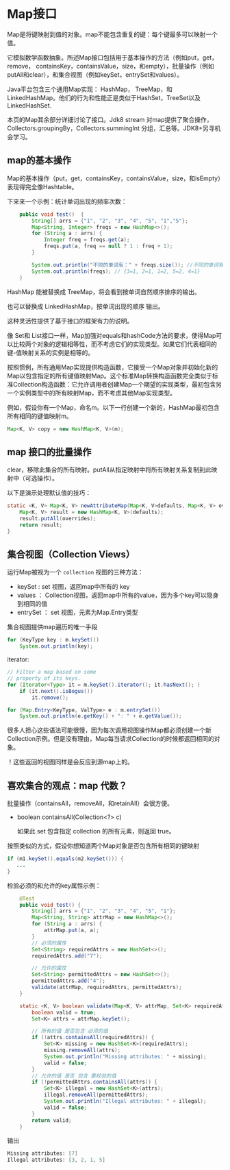 # Map接口
Map是将键映射到值的对象。map不能包含重复的键：每个键最多可以映射一个值。

它模拟数学函数抽象。所述Map接口包括用于基本操作的方法（例如put，get，remove， containsKey，containsValue，size，和empty），批量操作（例如putAll和clear），和集合视图（例如keySet，entrySet和values）。

Java平台包含三个通用Map实现： HashMap， TreeMap，和 LinkedHashMap。他们的行为和性能正是类似于HashSet，TreeSet以及LinkedHashSet.

本页的Map其余部分详细讨论了接口。Jdk8 stream 对map提供了聚合操作，Collectors.groupingBy，Collectors.summingInt 分组，汇总等。JDK8+另寻机会学习。

## map的基本操作
Map的基本操作（put，get，containsKey，containsValue，size，和isEmpty）表现得完全像Hashtable。

下来来一个示例：统计单词出现的频率次数：
```java
    public void test()  {
        String[] arrs = {"1", "2", "3", "4", "5", "1","5"};
        Map<String, Integer> freqs = new HashMap<>();
        for (String a : arrs) {
            Integer freq = freqs.get(a);
            freqs.put(a, freq == null ? 1 : freq + 1);
        }

        System.out.println("不同的单词有：" + freqs.size()); //不同的单词有：5
        System.out.println(freqs); // {3=1, 2=1, 1=2, 5=2, 4=1}
    }
```
HashMap 能被替换成 TreeMap，将会看到按单词自然顺序排序的输出。

也可以替换成 LinkedHashMap，按单词出现的顺序 输出。

这种灵活性提供了基于接口的框架有力的说明。


像 Set和 List接口一样，Map加强对equals和hashCode方法的要求，使得Map可以比较两个对象的逻辑相等性，而不考虑它们的实现类型。如果它们代表相同的键-值映射关系的实例是相等的。

按照惯例，所有通用Map实现提供构造函数，它接受一个Map对象并初始化新的Map以包含指定的所有键值映射Map。这个标准Map转换构造函数完全类似于标准Collection构造函数：它允许调用者创建Map一个期望的实现类型，最初包含另一个实例类型中的所有映射Map，而不考虑其他Map实现类型。

例如，假设你有一个Map，命名m。以下一行创建一个新的，HashMap最初包含所有相同的键值映射m。
```java
Map<K, V> copy = new HashMap<K, V>(m);
```

## map 接口的批量操作
clear，移除此集合的所有映射。putAll从指定映射中将所有映射关系复制到此映射中（可选操作）。

以下是演示处理默认值的技巧：
```java
static <K, V> Map<K, V> newAttributeMap(Map<K, V>defaults, Map<K, V> overrides) {
    Map<K, V> result = new HashMap<K, V>(defaults);
    result.putAll(overrides);
    return result;
}
```

## 集合视图（Collection Views）

运行Map被视为一个 `collection` 视图的三种方法：
- keySet : set 视图，返回map中所有的 key
- values ： Collection视图，返回map中所有的value，因为多个key可以隐身到相同的值
- entrySet ： set 视图，元素为Map.Entry类型

集合视图提供map遍历的唯一手段
```java
for (KeyType key : m.keySet())
    System.out.println(key);
```
iterator:
```java
// Filter a map based on some 
// property of its keys.
for (Iterator<Type> it = m.keySet().iterator(); it.hasNext(); )
    if (it.next().isBogus())
        it.remove();
```        

```java
for (Map.Entry<KeyType, ValType> e : m.entrySet())
    System.out.println(e.getKey() + ": " + e.getValue());
```

很多人担心这些语法可能很慢，因为每次调用视图操作Map都必须创建一个新Collection示例。但是没有理由，Map每当请求Collection的时候都返回相同的对象。

！这些返回的视图同样是会反应到源map上的。

## 喜欢集合的观点：map 代数？
批量操作（containsAll，removeAll，和retainAll）会很方便。

- boolean containsAll(Collection<?> c) 

  如果此 set 包含指定 collection 的所有元素，则返回 true。

 按照类似的方式，假设你想知道两个Map对象是否包含所有相同的键映射
 ```java
 if (m1.keySet().equals(m2.keySet())) {
    ...
}
 ```   

检验必须的和允许的key属性示例：  
```java
    @Test
    public void test() {
        String[] arrs = {"1", "2", "3", "4", "5", "1"};
        Map<String, String> attrMap = new HashMap<>();
        for (String a : arrs) {
            attrMap.put(a, a);
        }
        // 必须的属性
        Set<String> requiredAttrs = new HashSet<>();
        requiredAttrs.add("7");

        // 允许的属性
        Set<String> permittedAttrs = new HashSet<>();
        permittedAttrs.add("4");
        validate(attrMap, requiredAttrs, permittedAttrs);
    }

    static <K, V> boolean validate(Map<K, V> attrMap, Set<K> requiredAttrs, Set<K> permittedAttrs) {
        boolean valid = true;
        Set<K> attrs = attrMap.keySet();

        // 所有的值 是否包含 必须的值
        if (!attrs.containsAll(requiredAttrs)) {
            Set<K> missing = new HashSet<K>(requiredAttrs);
            missing.removeAll(attrs);
            System.out.println("Missing attributes: " + missing);
            valid = false;
        }
        // 允许的值 是否 包含 要校验的值
        if (!permittedAttrs.containsAll(attrs)) {
            Set<K> illegal = new HashSet<K>(attrs);
            illegal.removeAll(permittedAttrs);
            System.out.println("Illegal attributes: " + illegal);
            valid = false;
        }
        return valid;
    }
``` 
输出
```java
Missing attributes: [7]
Illegal attributes: [3, 2, 1, 5]
```